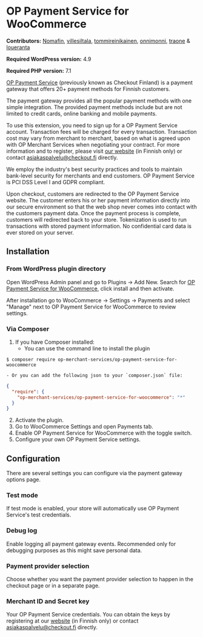 # OP Payment Service for WooCommerce

**Contributors:** [Nomafin](https://github.com/nomafin), [villesiltala](https://github.com/villesiltala), [tommireinikainen](https://github.com/tommireinikainen), [onnimonni](https://github.com/onnimonni), [traone](https://github.com/traone) & [loueranta](https://github.com/loueranta)

**Required WordPress version:** 4.9

**Required PHP version:** 7.1

[OP Payment Service](https://www.checkout.fi) (previously known as Checkout Finland) is a payment gateway that offers 20+ payment methods for Finnish customers.

The payment gateway provides all the popular payment methods with one simple integration. The provided payment methods include but are not limited to credit cards, online banking and mobile payments. 

To use this extension, you need to sign up for a OP Payment Service account. Transaction fees will be charged for every transaction. Transaction cost may vary from merchant to merchant, based on what is agreed upon with OP Merchant Services when negotiating your contract. For more information and to register, please visit [our website](https://www.checkout.fi)  (in Finnish only) or contact [asiakaspalvelu@checkout.fi](mailto:asiakaspalvelu@checkout.fi) directly.

We employ the industry's best security practices and tools to maintain bank-level security for merchants and end customers. OP Payment Service is PCI DSS Level I and GDPR compliant. 

Upon checkout, customers are redirected to the OP Payment Service website. The customer enters his or her payment information directly into our secure environment so that the web shop never comes into contact with the customers payment data. Once the payment process is complete, customers will redirected back to your store. Tokenization is used to run transactions with stored payment information. No confidential card data is ever stored on your server.

## Installation

### From WordPress plugin directory

Open WordPress Admin panel and go to Plugins -> Add New. Search for [OP Payment Service for WooCommerce](https://wordpress.org/plugins/op-payment-service-for-woocommerce/), click install and then activate. 

After installation go to WooCommerce -> Settings -> Payments and select "Manage" next to OP Payment Service for WooCommerce to review settings.

### Via Composer

1. If you have Composer installed:
    - You can use the command line to install the plugin

```
$ composer require op-merchant-services/op-payment-service-for-woocommerce
```
    - Or you can add the following json to your `composer.json` file:

```json
{
  "require": {
    "op-merchant-services/op-payment-service-for-woocommerce": "*"
  }
}
```
2. Activate the plugin.
3. Go to WooCommerce Settings and open Payments tab.
4. Enable OP Payment Service for WooCommerce with the toggle switch.
5. Configure your own OP Payment Service settings.

## Configuration

There are several settings you can configure via the payment gateway options page.

### Test mode

If test mode is enabled, your store will automatically use OP Payment Service's test credentials.

### Debug log

Enable logging all payment gateway events. Recommended only for debugging purposes as this might save personal data.

### Payment provider selection

Choose whether you want the payment provider selection to happen in the checkout page or in a separate page.

### Merchant ID and Secret key

Your OP Payment Service credentials. You can obtain the keys by registering at our [website](https://www.checkout.fi) (in Finnish only) or contact [asiakaspalvelu@checkout.fi](mailto:asiakaspalvelu@checkout.fi) directly.
